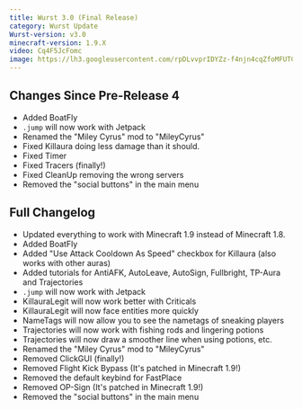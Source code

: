 ```yaml
---
title: Wurst 3.0 (Final Release)
category: Wurst Update
Wurst-version: v3.0
minecraft-version: 1.9.X
video: Cq4F5JcFomc
image: https://lh3.googleusercontent.com/rpDLvvprIDYZz-f4njn4cqZfoMFUTCnaJyh7AU876vNk_cDT0HHNGpA3GV4SDiN5MxFJp66HIY_0EoqnEttSB2ln3_wtYbbfI2dD3l-SdjyPCZE1Yw1bYJVpB93-yBZvyk-EQZODdn4ot23XPbwQsVIoTJAYN2qDAR372EQoSxdmbnGPx7V32rLvmpbZqJTDwJpeYOe5jpQIoSNQQB_oAQ4XLOijIDBduwWhsyrRfw0xQaixfyh8AYJ_WRBJqAcZiMgalvH9WW2NhxWjYc9_4lPzSI9BNvnDtlZ8_2WjSypibUFR61gfhrclaQ9clVCv8snri9ROOxVTJBjpwLxQIhiY9dMjn26cbjSHxr7PsxmPLwUyna6RNdt-a1N5nL7Sr1CippzJ12VoI8GfGw5ZcNaAHxYjbmwMZEJBbFhp6fFgkkv6fGrrJ0xEJR-o1MhUJrvfQ8CNNgqqo7Z7AhlLa1t3P8v3fv1oo4yK0sJBSFu5zsPk0UcIqGujbpMUoAQpJKC0TpmQabXJUZM0ZGT-XbQKP3UZc2N48hKo4RtGlqqUCbap4rqQgX7uzp-zuyNOX8hEnN3Go4zXxWgvHAsH8FwnyJKL7NiQHGcoRTQCPokaglQ1=w1280-h720-no
---
```

## Changes Since Pre-Release 4
- Added BoatFly
- `.jump` will now work with Jetpack
- Renamed the "Miley Cyrus" mod to "MileyCyrus"
- Fixed Killaura doing less damage than it should.
- Fixed Timer
- Fixed Tracers (finally!)
- Fixed CleanUp removing the wrong servers
- Removed the "social buttons" in the main menu

<!--read more-->

## Full Changelog
- Updated everything to work with Minecraft 1.9 instead of Minecraft 1.8.
- Added BoatFly
- Added "Use Attack Cooldown As Speed" checkbox for Killaura (also works with other auras)
- Added tutorials for AntiAFK, AutoLeave, AutoSign, Fullbright, TP-Aura and Trajectories
- `.jump` will now work with Jetpack
- KillauraLegit will now work better with Criticals
- KillauraLegit will now face entities more quickly
- NameTags will now allow you to see the nametags of sneaking players
- Trajectories will now work with fishing rods and lingering potions
- Trajectories will now draw a smoother line when using potions, etc.
- Renamed the "Miley Cyrus" mod to "MileyCyrus"
- Removed ClickGUI (finally!)
- Removed Flight Kick Bypass (It's patched in Minecraft 1.9!)
- Removed the default keybind for FastPlace
- Removed OP-Sign (It's patched in Minecraft 1.9!)
- Removed the "social buttons" in the main menu
